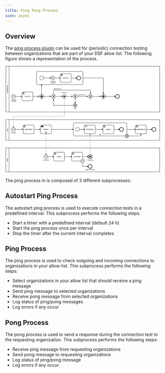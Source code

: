 ```yaml
---
title: Ping Pong Process 
icon: async
---
```

## Overview
The [ping process plugin](https://github.com/datasharingframework/dsf-process-ping-pong) can be used for (periodic) connection testing between organizations that are part of your DSF allow list. The following figure shows a representation of the process.

![Ping-Pong Process](/photos/info/use-cases/ping-pong.png)

The ping process in is composed of 3 different subprocesses:
## Autostart Ping Process
The autostart ping process is used to execute connection tests in a predefined interval. This subprocess performs the following steps:

- Start a timer with a predefined interval (default 24 h)
- Start the ping process once per interval
- Stop the timer after the current interval completes

## Ping Process
The ping process is used to check outgoing and incoming connections to organizations in your allow-list. This subprocess performs the following steps:

- Select organizations in your allow list that should receive a ping message
- Send ping message to selected organizations
- Receive pong message from selected organizations
- Log status of ping/pong messages
- Log errors if any occur

## Pong Process
The pong process is used to send a response during the connection test to the requesting organization. This subprocess performs the following steps:

- Receive ping message from requesting organizations
- Send pong message to requesting organizations
- Log status of ping/pong message
- Log errors if any occur